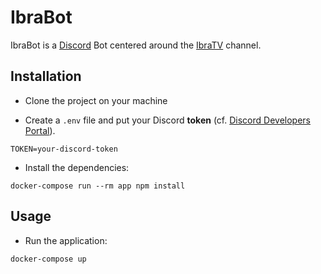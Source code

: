 # IbraBot

IbraBot is a [Discord](https://discordapp.com/) Bot centered around the [IbraTV](https://www.youtube.com/user/TsetchoevIbraTV) channel.

## Installation

- Clone the project on your machine

- Create a `.env` file and put your Discord **token** (cf. [Discord Developers Portal](https://discord.com/developers/applications)).

```
TOKEN=your-discord-token
```

- Install the dependencies:

```
docker-compose run --rm app npm install
```

## Usage

- Run the application:

```
docker-compose up
```
